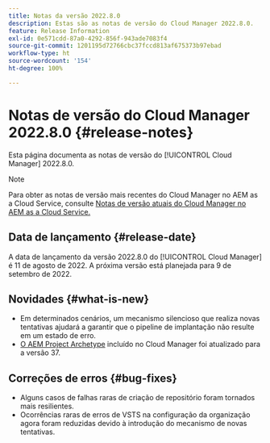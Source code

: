 ```yaml
---
title: Notas da versão 2022.8.0
description: Estas são as notas de versão do Cloud Manager 2022.8.0.
feature: Release Information
exl-id: 0e571cdd-87a0-4292-856f-943ade7083f4
source-git-commit: 1201195d72766cbc37fccd813af675373b97ebad
workflow-type: ht
source-wordcount: '154'
ht-degree: 100%

---
```


# Notas de versão do Cloud Manager 2022.8.0 {#release-notes}

Esta página documenta as notas de versão do [!UICONTROL Cloud Manager] 2022.8.0.

>[!NOTE]
>
>Para obter as notas de versão mais recentes do Cloud Manager no AEM as a Cloud Service, consulte [Notas de versão atuais do Cloud Manager no AEM as a Cloud Service.](https://experienceleague.adobe.com/docs/experience-manager-cloud-service/content/implementing/using-cloud-manager/release-notes-cloud-manager/release-notes-cm-current.html?lang=pt-BR)

## Data de lançamento {#release-date}

A data de lançamento da versão 2022.8.0 do [!UICONTROL Cloud Manager] é 11 de agosto de 2022. A próxima versão está planejada para 9 de setembro de 2022.

## Novidades {#what-is-new}

* Em determinados cenários, um mecanismo silencioso que realiza novas tentativas ajudará a garantir que o pipeline de implantação não resulte em um estado de erro.
* [O AEM Project Archetype](https://experienceleague.adobe.com/docs/experience-manager-core-components/using/developing/archetype/overview.html?lang=pt-BR) incluído no Cloud Manager foi atualizado para a versão 37.

## Correções de erros {#bug-fixes}

* Alguns casos de falhas raras de criação de repositório foram tornados mais resilientes.
* Ocorrências raras de erros de VSTS na configuração da organização agora foram reduzidas devido à introdução do mecanismo de novas tentativas.
